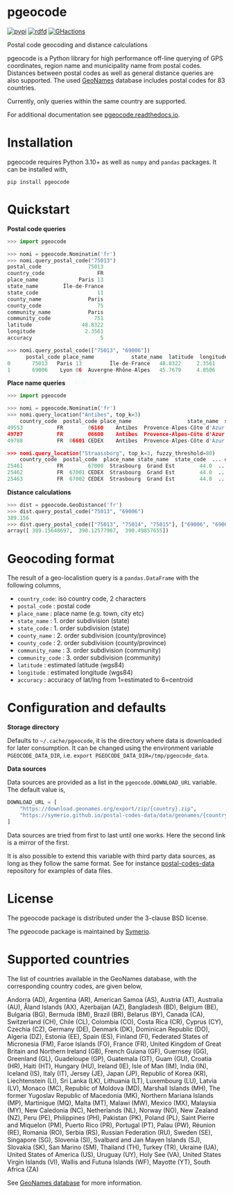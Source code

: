 # pgeocode

[![pypi](https://img.shields.io/pypi/v/pgeocode.svg)](https://pypi.org/project/pgeocode/)
[![rdfd](https://readthedocs.org/projects/pgeocode/badge/?version=latest)](http://pgeocode.readthedocs.io/)
[![GHactions](https://github.com/symerio/pgeocode/workflows/Test/badge.svg)](https://github.com/symerio/pgeocode/actions?query=branch%3Amaster+)

Postal code geocoding and distance calculations

pgeocode is a Python library for high performance off-line querying of
GPS coordinates, region name and municipality name from postal codes.
Distances between postal codes as well as general distance queries are
also supported. The used
[GeoNames](http://download.geonames.org/export/zip/) database includes
postal codes for 83 countries.

Currently, only queries within the same country are supported.

For additional documentation see
[pgeocode.readthedocs.io](https://pgeocode.readthedocs.io).

# Installation

pgeocode requires Python 3.10+ as well as `numpy` and `pandas` packages.
It can be installed with,

```
pip install pgeocode
```


# Quickstart

**Postal code queries**

```python
>>> import pgeocode

>>> nomi = pgeocode.Nominatim('fr')
>>> nomi.query_postal_code("75013")
postal_code               75013
country_code                 FR
place_name             Paris 13
state_name        Île-de-France
state_code                   11
county_name               Paris
county_code                  75
community_name            Paris
community_code              751
latitude                48.8322
longitude                2.3561
accuracy                      5

>>> nomi.query_postal_code(["75013", "69006"])
      postal_code place_name            state_name  latitude  longitude
0       75013   Paris 13         Île-de-France   48.8322     2.3561
1       69006    Lyon 06  Auvergne-Rhône-Alpes   45.7679     4.8506
```

**Place name queries**

```python
>>> import pgeocode

>>> nomi = pgeocode.Nominatim('fr')
>>> nomi.query_location("Antibes", top_k=3)
    country_code  postal_code place_name                  state_name  state_code  ... community_name community_code latitude longitude  accuracy
49553           FR        06160    Antibes  Provence-Alpes-Côte d'Azur        93.0  ...         Grasse            061  43.5858    7.1083         5
49787           FR        06600    Antibes  Provence-Alpes-Côte d'Azur        93.0  ...         Grasse            061  43.5858    7.1083         5
49788           FR  06601 CEDEX    Antibes  Provence-Alpes-Côte d'Azur        93.0  ...         Grasse            061  43.5858    7.1083         5

>>> nomi.query_location("Straassborg", top_k=3, fuzzy_threshold=80)
    country_code  postal_code  place_name state_name  state_code  ... community_name community_code latitude longitude  accuracy
25461           FR        67000  Strasbourg  Grand Est        44.0  ...     Strasbourg            678  48.5839    7.7455         5
25462           FR  67001 CEDEX  Strasbourg  Grand Est        44.0  ...     Strasbourg            678  48.5839    7.7455         5
25463           FR  67002 CEDEX  Strasbourg  Grand Est        44.0  ...     Strasbourg            678  48.5839    7.7455         5
```

**Distance calculations**

```python
>>> dist = pgeocode.GeoDistance('fr')
>>> dist.query_postal_code("75013", "69006")
389.156
>>> dist.query_postal_code(["75013", "75014", "75015"], ["69006", "69005", "69004"])
array([ 389.15648697,  390.12577967,  390.49857655])
```

# Geocoding format

The result of a geo-localistion query is a `pandas.DataFrame` with the
following columns,

-   `country_code`: iso country code, 2 characters
-   `postal_code` : postal code
-   `place_name` : place name (e.g. town, city etc)
-   `state_name` : 1. order subdivision (state)
-   `state_code` : 1. order subdivision (state)
-   `county_name` : 2. order subdivision (county/province)
-   `county_code` : 2. order subdivision (county/province)
-   `community_name` : 3. order subdivision (community)
-   `community_code` : 3. order subdivision (community)
-   `latitude` : estimated latitude (wgs84)
-   `longitude` : estimated longitude (wgs84)
-   `accuracy` : accuracy of lat/lng from 1=estimated to 6=centroid

# Configuration and defaults

**Storage directory**

Defaults to `~/.cache/pgeocode`, it is the directory where data is
downloaded for later consumption. It can be changed using the
environment variable `PGEOCODE_DATA_DIR`, i.e.
`export PGEOCODE_DATA_DIR=/tmp/pgeocode_data`.

**Data sources**

Data sources are provided as a list in the `pgeocode.DOWNLOAD_URL`
variable. The default value is,

``` python
DOWNLOAD_URL = [
    "https://download.geonames.org/export/zip/{country}.zip",
    "https://symerio.github.io/postal-codes-data/data/geonames/{country}.txt",
]
```

Data sources are tried from first to last until one works. Here the
second link is a mirror of the first.

It is also possible to extend this variable with third party data
sources, as long as they follow the same format. See for instance
[postal-codes-data](https://github.com/symerio/postal-codes-data/tree/master/data/geonames)
repository for examples of data files.

# License

The pgeocode package is distributed under the 3-clause BSD license.

The pgeocode package is maintained by [Symerio](https://www.symerio.com).

# Supported countries

The list of countries available in the GeoNames database, with the
corresponding country codes, are given below,

Andorra (AD), Argentina (AR), American Samoa (AS), Austria (AT),
Australia (AU), Åland Islands (AX), Azerbaijan (AZ), Bangladesh (BD),
Belgium (BE), Bulgaria (BG), Bermuda (BM), Brazil (BR), Belarus (BY),
Canada (CA), Switzerland (CH), Chile (CL), Colombia (CO), Costa Rica
(CR), Cyprus (CY), Czechia (CZ), Germany (DE), Denmark (DK), Dominican
Republic (DO), Algeria (DZ), Estonia (EE), Spain (ES), Finland (FI),
Federated States of Micronesia (FM), Faroe Islands (FO), France (FR),
United Kingdom of Great Britain and Northern Ireland (GB), French Guiana
(GF), Guernsey (GG), Greenland (GL), Guadeloupe (GP), Guatemala (GT),
Guam (GU), Croatia (HR), Haiti (HT), Hungary (HU), Ireland (IE), Isle of
Man (IM), India (IN), Iceland (IS), Italy (IT), Jersey (JE), Japan (JP),
Republic of Korea (KR), Liechtenstein (LI), Sri Lanka (LK), Lithuania
(LT), Luxembourg (LU), Latvia (LV), Monaco (MC), Republic of Moldova
(MD), Marshall Islands (MH), The former Yugoslav Republic of Macedonia
(MK), Northern Mariana Islands (MP), Martinique (MQ), Malta (MT), Malawi
(MW), Mexico (MX), Malaysia (MY), New Caledonia (NC), Netherlands (NL),
Norway (NO), New Zealand (NZ), Peru (PE), Philippines (PH), Pakistan
(PK), Poland (PL), Saint Pierre and Miquelon (PM), Puerto Rico (PR),
Portugal (PT), Palau (PW), Réunion (RE), Romania (RO), Serbia (RS),
Russian Federation (RU), Sweden (SE), Singapore (SG), Slovenia (SI),
Svalbard and Jan Mayen Islands (SJ), Slovakia (SK), San Marino (SM),
Thailand (TH), Turkey (TR), Ukraine (UA), United States of America (US),
Uruguay (UY), Holy See (VA), United States Virgin Islands (VI), Wallis
and Futuna Islands (WF), Mayotte (YT), South Africa (ZA)

See [GeoNames database](http://download.geonames.org/export/zip/) for
more information.
